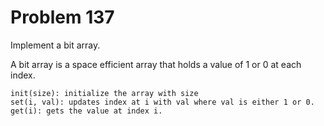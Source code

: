 # Problem 137

Implement a bit array.

A bit array is a space efficient array that holds a value of 1 or 0 at each index.

    init(size): initialize the array with size
    set(i, val): updates index at i with val where val is either 1 or 0.
    get(i): gets the value at index i.
